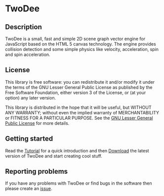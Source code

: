 TwoDee
======


Description
-----------

TwoDee is a small, fast and simple 2D scene graph vector engine
for JavaScript based on the HTML 5 canvas technology. The engine
provides collision detection and some simple physics like velocity,
acceleration, spin and spin acceleration.


License
-------

This library is free software: you can redistribute it and/or modify it
under the terms of the GNU Lesser General Public License as published by the
Free Software Foundation, either version 3 of the License, or (at your
option) any later version.

This library is distributed in the hope that it will be useful, but WITHOUT
ANY WARRANTY; without even the implied warranty of MERCHANTABILITY or
FITNESS FOR A PARTICULAR PURPOSE.  See the
[GNU Lesser General Public License][1] for more details.


Getting started
---------------

Read the [Tutorial][2] for a quick introduction and then 
[Download][3] the latest version of TwoDee and start creating cool stuff.


Reporting problems
------------------

If you have any problems with TwoDee or find bugs in the
software then please create an [issue][4].


[1]: http://kayahr.github.com/twodee/license.html "GNU Lesser General Public License"
[2]: http://kayahr.github.com/twodee/scene.html "Tutorial"
[3]: http://kayahr.github.com/twodee/download.html "Download"
[4]: https://github.com/kayahr/twodee/issues "Issues"

